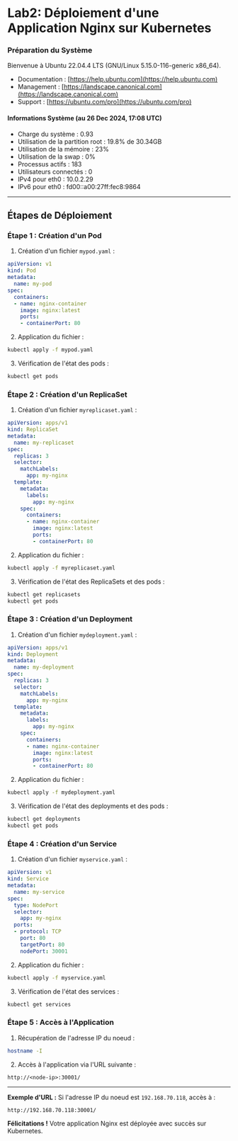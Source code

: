 # Lab2: Déploiement d'une Application Nginx sur Kubernetes

### Préparation du Système

Bienvenue à Ubuntu 22.04.4 LTS (GNU/Linux 5.15.0-116-generic x86\_64).

- Documentation : [https://help.ubuntu.com](https://help.ubuntu.com)
- Management : [https://landscape.canonical.com](https://landscape.canonical.com)
- Support : [https://ubuntu.com/pro](https://ubuntu.com/pro)

#### Informations Système (au 26 Dec 2024, 17:08 UTC)

- Charge du système : 0.93
- Utilisation de la partition root : 19.8% de 30.34GB
- Utilisation de la mémoire : 23%
- Utilisation de la swap : 0%
- Processus actifs : 183
- Utilisateurs connectés : 0
- IPv4 pour eth0 : 10.0.2.29
- IPv6 pour eth0 : fd00::a00:27ff\:fec8:9864



---

## Étapes de Déploiement

### Étape 1 : Création d'un Pod

1. Création d'un fichier `mypod.yaml` :

```yaml
apiVersion: v1
kind: Pod
metadata:
  name: my-pod
spec:
  containers:
  - name: nginx-container
    image: nginx:latest
    ports:
    - containerPort: 80
```

2. Application du fichier :

```bash
kubectl apply -f mypod.yaml
```

3. Vérification de l'état des pods :

```bash
kubectl get pods
```

### Étape 2 : Création d'un ReplicaSet

1. Création d'un fichier `myreplicaset.yaml` :

```yaml
apiVersion: apps/v1
kind: ReplicaSet
metadata:
  name: my-replicaset
spec:
  replicas: 3
  selector:
    matchLabels:
      app: my-nginx
  template:
    metadata:
      labels:
        app: my-nginx
    spec:
      containers:
      - name: nginx-container
        image: nginx:latest
        ports:
        - containerPort: 80
```

2. Application du fichier :

```bash
kubectl apply -f myreplicaset.yaml
```

3. Vérification de l'état des ReplicaSets et des pods :

```bash
kubectl get replicasets
kubectl get pods
```

### Étape 3 : Création d'un Deployment

1. Création d'un fichier `mydeployment.yaml` :

```yaml
apiVersion: apps/v1
kind: Deployment
metadata:
  name: my-deployment
spec:
  replicas: 3
  selector:
    matchLabels:
      app: my-nginx
  template:
    metadata:
      labels:
        app: my-nginx
    spec:
      containers:
      - name: nginx-container
        image: nginx:latest
        ports:
        - containerPort: 80
```

2. Application du fichier :

```bash
kubectl apply -f mydeployment.yaml
```

3. Vérification de l'état des deployments et des pods :

```bash
kubectl get deployments
kubectl get pods
```

### Étape 4 : Création d'un Service

1. Création d'un fichier `myservice.yaml` :

```yaml
apiVersion: v1
kind: Service
metadata:
  name: my-service
spec:
  type: NodePort
  selector:
    app: my-nginx
  ports:
  - protocol: TCP
    port: 80
    targetPort: 80
    nodePort: 30001
```

2. Application du fichier :

```bash
kubectl apply -f myservice.yaml
```

3. Vérification de l'état des services :

```bash
kubectl get services
```

### Étape 5 : Accès à l'Application

1. Récupération de l'adresse IP du noeud :

```bash
hostname -I
```

2. Accès à l'application via l'URL suivante :

```
http://<node-ip>:30001/
```

---

**Exemple d'URL :**
Si l'adresse IP du noeud est `192.168.70.118`, accès à :

```
http://192.168.70.118:30001/
```

**Félicitations !** Votre application Nginx est déployée avec succès sur Kubernetes.

